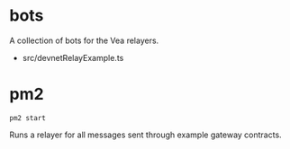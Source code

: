 # bots

A collection of bots for the Vea relayers.

- src/devnetRelayExample.ts

# pm2

`pm2 start`

Runs a relayer for all messages sent through example gateway contracts.
